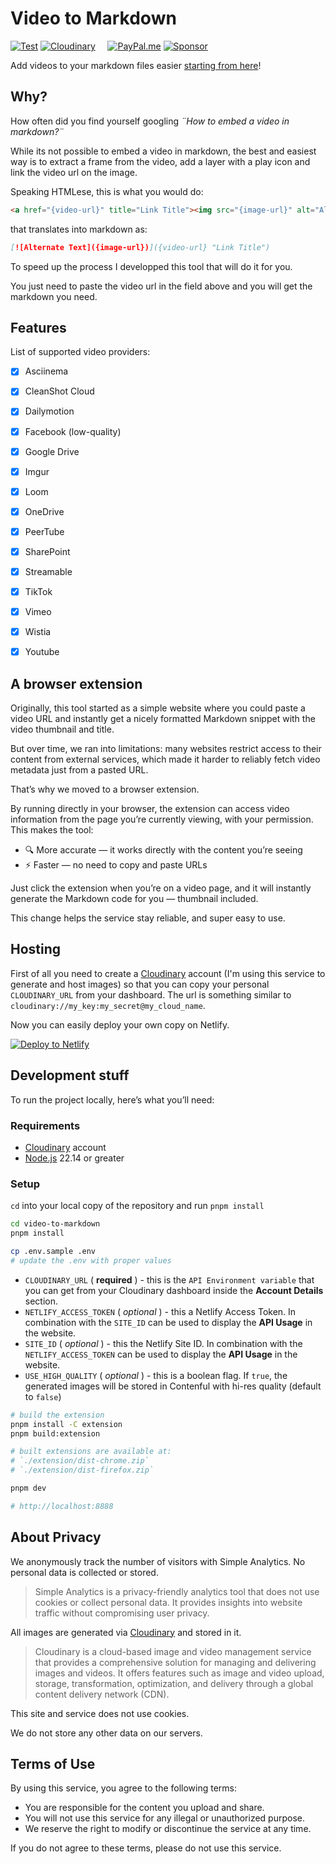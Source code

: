 Video to Markdown
=================

[![Test](https://img.shields.io/github/actions/workflow/status/marcomontalbano/video-to-markdown/test.yaml?style=for-the-badge)](https://github.com/marcomontalbano/video-to-markdown/actions/workflows/test.yaml)
[![Cloudinary](https://shields.io/badge/-Cloudinary-3448c5?style=for-the-badge)](https://cloudinary.com/invites/lpov9zyyucivvxsnalc5/nfvt85kdqleszdah0hxq?t=default)
&nbsp;&nbsp;&nbsp;
[![PayPal.me](https://img.shields.io/badge/paypal-donate-119fde.svg?style=for-the-badge)](https://www.paypal.me/marcomontalbano)
[![Sponsor](https://img.shields.io/badge/-Sponsor-fafbfc?logo=GitHub%20Sponsors&style=for-the-badge)](https://github.com/sponsors/marcomontalbano)

Add videos to your markdown files easier [starting from here](https://video-to-markdown.marcomontalbano.com/)!


## Why?

How often did you find yourself googling _¨How to embed a video in markdown?¨_

While its not possible to embed a video in markdown, the best and easiest way is to extract a frame from the video, add a layer with a play icon and link the video url on the image.

Speaking HTMLese, this is what you would do:

```html
<a href="{video-url}" title="Link Title"><img src="{image-url}" alt="Alternate Text" /></a>
```

that translates into markdown as:

```md
[![Alternate Text]({image-url})]({video-url} "Link Title")
```

To speed up the process I developped this tool that will do it for you.

You just need to paste the video url in the field above and you will get the markdown you need.


## Features

List of supported video providers:

- [x] Asciinema
- [x] CleanShot Cloud
- [x] Dailymotion
- [x] Facebook (low-quality)
- [x] Google Drive
- [x] Imgur
- [x] Loom
- [x] OneDrive
- [x] PeerTube
- [x] SharePoint
- [x] Streamable
- [x] TikTok
- [x] Vimeo
- [x] Wistia
- [x] Youtube


## A browser extension

Originally, this tool started as a simple website where you could paste a video URL and instantly get a nicely formatted
Markdown snippet with the video thumbnail and title.

But over time, we ran into limitations: many websites restrict access to their content from external services, which made
it harder to reliably fetch video metadata just from a pasted URL.

That’s why we moved to a browser extension.

By running directly in your browser, the extension can access video information from the page you’re currently viewing,
with your permission. This makes the tool:

- 🔍 More accurate — it works directly with the content you’re seeing
- ⚡ Faster — no need to copy and paste URLs

Just click the extension when you’re on a video page, and it will instantly generate the Markdown code for you — thumbnail included.

This change helps the service stay reliable, and super easy to use.

## Hosting

First of all you need to create a [Cloudinary] account (I'm using this service to generate and host images) so that you can copy your personal `CLOUDINARY_URL` from your dashboard. The url is something similar to `cloudinary://my_key:my_secret@my_cloud_name`.

Now you can easily deploy your own copy on Netlify.

[![Deploy to Netlify](https://www.netlify.com/img/deploy/button.svg)](https://app.netlify.com/start/deploy?repository=https://github.com/marcomontalbano/video-to-markdown)


## Development stuff

To run the project locally, here’s what you’ll need:

### Requirements

* [Cloudinary] account
* [Node.js](https://nodejs.org/) 22.14 or greater

### Setup

`cd` into your local copy of the repository and run `pnpm install`

```sh
cd video-to-markdown
pnpm install
```

```sh
cp .env.sample .env
# update the .env with proper values
```

* `CLOUDINARY_URL` ( **required** ) - this is the `API Environment variable` that you can get from your Cloudinary dashboard inside the **Account Details** section.
* `NETLIFY_ACCESS_TOKEN` ( _optional_ ) - this a Netlify Access Token. In combination with the `SITE_ID` can be used to display the **API Usage** in the website.
* `SITE_ID` ( _optional_ ) - this the Netlify Site ID. In combination with the `NETLIFY_ACCESS_TOKEN` can be used to display the **API Usage** in the website.
* `USE_HIGH_QUALITY` ( _optional_ ) - this is a boolean flag. If `true`, the generated images will be stored in Contenful with hi-res quality (default to `false`)

```sh
# build the extension
pnpm install -C extension
pnpm build:extension

# built extensions are available at:
# `./extension/dist-chrome.zip`
# `./extension/dist-firefox.zip`
```

```sh
pnpm dev

# http://localhost:8888
```

## About Privacy

We anonymously track the number of visitors with Simple Analytics. No personal data is collected or stored.
> Simple Analytics is a privacy-friendly analytics tool that does not use cookies or collect personal data. It provides insights into website traffic without compromising user privacy. 

All images are generated via [Cloudinary] and stored in it.
> Cloudinary is a cloud-based image and video management service that provides a comprehensive solution for managing and delivering images and videos. It offers features such as image and video upload, storage, transformation, optimization, and delivery through a global content delivery network (CDN). 

This site and service does not use cookies.

We do not store any other data on our servers.

## Terms of Use

By using this service, you agree to the following terms:

* You are responsible for the content you upload and share.
* You will not use this service for any illegal or unauthorized purpose.
* We reserve the right to modify or discontinue the service at any time.

If you do not agree to these terms, please do not use this service.


[Cloudinary]: https://cloudinary.com/invites/lpov9zyyucivvxsnalc5/nfvt85kdqleszdah0hxq?t=default